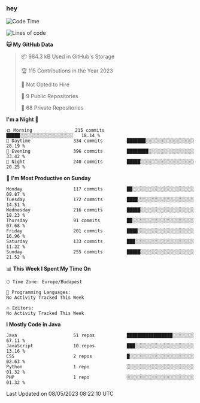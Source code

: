 ### hey

<!--START_SECTION:waka-->
![Code Time](http://img.shields.io/badge/Code%20Time-884%20hrs%2054%20mins-blue)

![Lines of code](https://img.shields.io/badge/From%20Hello%20World%20I%27ve%20Written-935.8%20thousand%20lines%20of%20code-blue)

**🐱 My GitHub Data** 

> 📦 984.3 kB Used in GitHub's Storage 
 > 
> 🏆 115 Contributions in the Year 2023
 > 
> 🚫 Not Opted to Hire
 > 
> 📜 9 Public Repositories 
 > 
> 🔑 68 Private Repositories 
 > 
**I'm a Night 🦉** 

```text
🌞 Morning                215 commits         █████░░░░░░░░░░░░░░░░░░░░   18.14 % 
🌆 Daytime                334 commits         ███████░░░░░░░░░░░░░░░░░░   28.19 % 
🌃 Evening                396 commits         ████████░░░░░░░░░░░░░░░░░   33.42 % 
🌙 Night                  240 commits         █████░░░░░░░░░░░░░░░░░░░░   20.25 % 
```
📅 **I'm Most Productive on Sunday** 

```text
Monday                   117 commits         ██░░░░░░░░░░░░░░░░░░░░░░░   09.87 % 
Tuesday                  172 commits         ████░░░░░░░░░░░░░░░░░░░░░   14.51 % 
Wednesday                216 commits         █████░░░░░░░░░░░░░░░░░░░░   18.23 % 
Thursday                 91 commits          ██░░░░░░░░░░░░░░░░░░░░░░░   07.68 % 
Friday                   201 commits         ████░░░░░░░░░░░░░░░░░░░░░   16.96 % 
Saturday                 133 commits         ███░░░░░░░░░░░░░░░░░░░░░░   11.22 % 
Sunday                   255 commits         █████░░░░░░░░░░░░░░░░░░░░   21.52 % 
```


📊 **This Week I Spent My Time On** 

```text
🕑︎ Time Zone: Europe/Budapest

💬 Programming Languages: 
No Activity Tracked This Week

🔥 Editors: 
No Activity Tracked This Week
```

**I Mostly Code in Java** 

```text
Java                     51 repos            █████████████████░░░░░░░░   67.11 % 
JavaScript               10 repos            ███░░░░░░░░░░░░░░░░░░░░░░   13.16 % 
CSS                      2 repos             █░░░░░░░░░░░░░░░░░░░░░░░░   02.63 % 
Python                   1 repo              ░░░░░░░░░░░░░░░░░░░░░░░░░   01.32 % 
PHP                      1 repo              ░░░░░░░░░░░░░░░░░░░░░░░░░   01.32 % 
```




 Last Updated on 08/05/2023 08:22:10 UTC
<!--END_SECTION:waka-->
